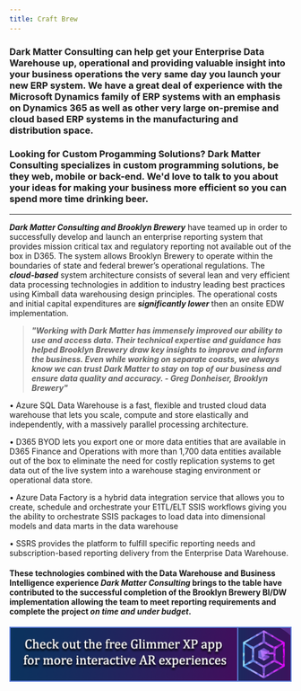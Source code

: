 ```yaml
---
title: Craft Brew
---
```


### Dark Matter Consulting can help get your Enterprise Data Warehouse up, operational and providing valuable insight into your business operations the very same day you launch your new ERP system. We have a great deal of experience with the Microsoft Dynamics family of ERP systems with an emphasis on Dynamics 365 as well as other very large on-premise and cloud based ERP systems in the manufacturing and distribution space.

### Looking for Custom Progamming Solutions? Dark Matter Consulting specializes in custom programming solutions, be they web, mobile or back-end. We'd love to talk to you about your ideas for making your business more efficient so you can spend more time drinking beer.

---

**_Dark Matter Consulting and Brooklyn Brewery_** have teamed up in order to successfully develop and launch an enterprise reporting system that provides mission critical tax and regulatory reporting not available out of the box in D365. The system allows Brooklyn Brewery to operate within the boundaries of state and federal brewer’s operational regulations. The **_cloud-based_** system architecture consists of several lean and very efficient data processing technologies in addition to industry leading best practices using Kimball data warehousing design principles. The operational costs and initial capital expenditures are **_significantly lower_** then an onsite EDW implementation.

> **_"Working with Dark Matter has immensely improved our ability to use and access data. Their technical expertise and guidance has helped Brooklyn Brewery draw key insights to improve and inform the business. Even while working on separate coasts, we always know we can trust Dark Matter to stay on top of our business and ensure data quality and accuracy. - Greg Donheiser, Brooklyn Brewery"_**

• Azure SQL Data Warehouse is a fast, flexible and trusted cloud data warehouse that lets you scale, compute and store elastically and independently, with a massively parallel processing architecture.

• D365 BYOD lets you export one or more data entities that are available in D365 Finance and Operations with more than 1,700 data entities available out of the box to eliminate the need for costly replication systems to get data out of the live system into a warehouse staging environment or operational data store.

• Azure Data Factory is a hybrid data integration service that allows you to create, schedule and orchestrate your E1TL/ELT SSIS workflows giving you the ability to orchestrate SSIS packages to load data into dimensional models and data marts in the data warehouse

• SSRS provides the platform to fulfill specific reporting needs and subscription-based reporting delivery from the Enterprise Data Warehouse.

#### These technologies combined with the Data Warehouse and Business Intelligence experience **_Dark Matter Consulting_** brings to the table have contributed to the successful completion of the Brooklyn Brewery BI/DW implementation allowing the team to meet reporting requirements and complete the project **_on time and under budget_**.

[![Glimmer Tech](./GlimmerTechLogoButton.png 'Get the GlimmerXP App!')](http://www.glimmer.tech)
